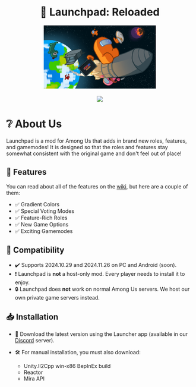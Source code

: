 <h1 align="center">🚀 Launchpad: Reloaded</h1>
<p align="center">
  <img src="LaunchpadBanner.png" alt="Cover" width="60%" height="60%"/>
  <br><br>
  <a href="https://discord.gg/FYYqJU2bvp" target="_blank"><img src="https://dcbadge.limes.pink/api/server/FYYqJU2bvp"/></a>
</p>

# ❔ About Us
Launchpad is a mod for Among Us that adds in brand new roles, features, and gamemodes! It is designed so that the roles and features stay somewhat consistent with the original game and don't feel out of place!

## 🌟 Features
You can read about all of the features on the [wiki](https://launchpad.xtracube.dev/), but here are a couple of them:

- ✅ Gradient Colors
- ✅ Special Voting Modes
- ✅ Feature-Rich Roles
- ✅ New Game Options
- ✅ Exciting Gamemodes

## 🔧 Compatibility
- ✔️ Supports 2024.10.29 and 2024.11.26 on PC and Android (soon).
- ❗️ Launchpad is **not** a host-only mod. Every player needs to install it to enjoy.
- 🔒 Launchpad does **not** work on normal Among Us servers. We host our own private game servers instead.

## 📥 Installation

- 🚀 Download the latest version using the Launcher app (available in our [Discord](https://discord.gg/FYYqJU2bvp) server).
- 🛠️ For manual installation, you must also download:
  
  - Unity.Il2Cpp win-x86 BepInEx build
  - Reactor
  - Mira API
